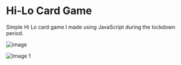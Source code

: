 # Hi-Lo Card Game

Simple Hi Lo card game I made using JavaScript during the lockdown period.


![image](https://user-images.githubusercontent.com/73957889/143138871-257191eb-6c7b-4140-8251-c8f9db83d3b4.PNG)

![Image 1](https://user-images.githubusercontent.com/73957889/143139032-65557161-5193-4c75-9e83-d57f18bc3862.PNG)
